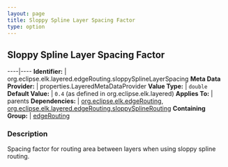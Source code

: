 ```yaml
---
layout: page
title: Sloppy Spline Layer Spacing Factor
type: option
---
```

## Sloppy Spline Layer Spacing Factor

----|----
**Identifier:** | org.eclipse.elk.layered.edgeRouting.sloppySplineLayerSpacing
**Meta Data Provider:** | properties.LayeredMetaDataProvider
**Value Type:** | `double`
**Default Value:** | `0.4` (as defined in org.eclipse.elk.layered)
**Applies To:** | parents
**Dependencies:** | [org.eclipse.elk.edgeRouting](org-eclipse-elk-edgeRouting), [org.eclipse.elk.layered.edgeRouting.sloppySplineRouting](org-eclipse-elk-layered-edgeRouting-sloppySplineRouting)
**Containing Group:** | [edgeRouting](org-eclipse-elk-layered-edgeRouting)

### Description

Spacing factor for routing area between layers when using sloppy spline routing.
